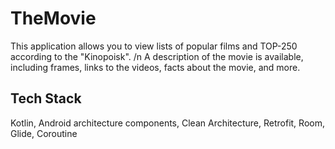 # TheMovie

This application allows you to view lists of popular films and TOP-250 according to the "Kinopoisk". /n
A description of the movie is available, including frames, links to the videos, facts about the movie, and more. 

## Tech Stack

Kotlin, Android architecture components, Clean Architecture, Retrofit, Room, Glide, Coroutine
